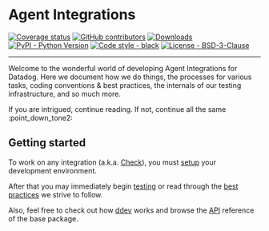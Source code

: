 # Agent Integrations

[![Coverage status](https://codecov.io/github/DataDog/integrations-core/coverage.svg?branch=master)](https://codecov.io/github/DataDog/integrations-core?branch=master)
[![GitHub contributors](https://img.shields.io/github/contributors/DataDog/integrations-core)](https://github.com/DataDog/integrations-core)
[![Downloads](https://pepy.tech/badge/datadog-checks-dev)](https://pepy.tech/project/datadog-checks-dev)
[![PyPI - Python Version](https://img.shields.io/pypi/pyversions/datadog-checks-dev)](https://pypi.org/project/datadog-checks-dev)
[![Code style - black](https://img.shields.io/badge/code%20style-black-000000.svg)](https://github.com/psf/black)
[![License - BSD-3-Clause](https://img.shields.io/badge/license-BSD--3--Clause-9400d3.svg)](https://choosealicense.com/licenses/bsd-3-clause)

-----

Welcome to the wonderful world of developing Agent Integrations for Datadog. Here we document how we do things,
the processes for various tasks, coding conventions & best practices, the internals of our testing infrastructure,
and so much more.

If you are intrigued, continue reading. If not, continue all the same :point_down_tone2:

## Getting started

To work on any integration (a.k.a. [Check](faq/faq.md#integration-vs-check)), you must [setup](setup.md) your development environment.

After that you may immediately begin [testing](testing.md) or read through the [best practices](guidelines/style.md) we strive to follow.

Also, feel free to check out how [ddev](ddev/layers.md) works and browse the [API](base/api.md) reference of the base package.
